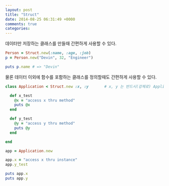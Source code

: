 ```yaml
---
layout: post
title: "Struct"
date: 2014-08-25 06:31:49 +0000
comments: true
categories: 
---
```

데이터만 저장하는 클래스를 만들때 간편하게 사용할 수 있다.

```ruby
Person = Struct.new(:name, :age, :job)
p = Person.new("Devin", 32, "Engineer")

puts p.name # => "Devin"

```

물론 데이터 이외에 함수를 포함하는 클래스를 정의할때도 간편하게 사용할 수 있다.
```ruby
class Application < Struct.new :x, :y		# x, y 는 반드시(강제로) Application 의 객체를 통해서만 접근되어야 한다.

  def x_test
    @x = "access x thru method"
    puts @x
  end

  def y_test
    @y = "access y thru method"
    puts @y
  end

end

app = Application.new

app.x = "access x thru instance"
app.y_test

puts app.x
puts app.y
```
